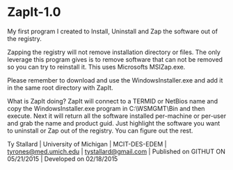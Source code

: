 # ZapIt-1.0
My first program I created to Install, Uninstall and Zap the software out of the registry.  

Zapping the registry will not remove installation directory or files.  The only leverage this program gives is to remove
software that can not be removed so you can try to reinstall it.  This uses Microsofts MSIZap.exe.

Please remember to download and use the WindowsInstaller.exe and add it in the same root directory with ZapIt. 

What is ZapIt doing?
ZapIt will connect to a TERMID or NetBios name and copy the WindowsInstaller.exe program in C:\WSMGMT\Bin and then execute. Next
it will return all the software installed per-machine or per-user and grab the name and product guid. Just highlight the 
software you want to uninstall or Zap out of the registry.  You can figure out the rest.

Ty Stallard |
University of Michigan |
MCIT-DES-EDEM |
tyrones@med.umich.edu |
tystallard@gmail.com |
Published on GITHUT ON 05/21/2015 |
Developed on 02/18/2015

